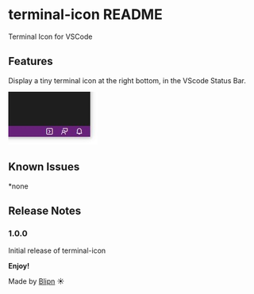 # terminal-icon README

Terminal Icon for VSCode

## Features

Display a tiny terminal icon at the right bottom, in the VScode Status Bar.

![feature](images/screen.jpg)

## Known Issues

*none

## Release Notes

### 1.0.0

Initial release of terminal-icon

**Enjoy!**

Made by [Blipn](https://blipn.fr) ☀ 